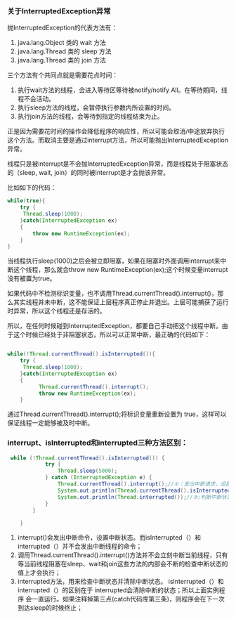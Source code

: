 ### 关于InterruptedException异常

抛InterruptedException的代表方法有：
1. java.lang.Object 类的 wait 方法
2. java.lang.Thread 类的 sleep 方法
3. java.lang.Thread 类的 join 方法


三个方法有个共同点就是需要花点时间：
1. 执行wait方法的线程，会进入等待区等待被notify/notify All。在等待期间，线程不会活动。
2. 执行sleep方法的线程，会暂停执行参数内所设置的时间。
3. 执行join方法的线程，会等待到指定的线程结束为止。

正是因为需要花时间的操作会降低程序的响应性，所以可能会取消/中途放弃执行这个方法。而取消主要是通过interrupt方法，所以可能抛出InterruptedException异常。


线程只是被interrupt是不会抛InterruptedException异常，而是线程处于阻塞状态的（sleep, wait, join）的同时被interrupt是才会抛该异常。

比如如下的代码：

```java
while(true){
    try {
     Thread.sleep(1000);
    }catch(InterruptedException ex)
    {
        throw new RuntimeException(ex);
    } 
}
```
当线程执行sleep(1000)之后会被立即阻塞，如果在阻塞时外面调用interrupt来中断这个线程，那么就会throw new RuntimeException(ex);这个时候变量interrupt没有被置为true。

如果代码中不检测标识变量，也不调用Thread.currentThread().interrupt()，那么其实线程并未中断，这不能保证上层程序真正停止并退出。上层可能捕获了运行时异常，所以这个线程还是存活的。

所以，在任何时候碰到InterruptedException，都要自己手动把这个线程中断。由于这个时候已经处于非阻塞状态，所以可以正常中断，最正确的代码如下：

```java

while(!Thread.currentThread().isInterrupted()){
    try {
     Thread.sleep(1000);
    }catch(InterruptedException ex)
    {
          Thread.currentThread().interrupt();
          throw new RuntimeException(ex);
    } 

```
通过Thread.currentThread().interrupt();将标识变量重新设置为 true，这样可以保证线程一定能够被及时中断。



### interrupt、isInterrupted和interrupted三种方法区别：

```java
 while (!Thread.currentThread().isInterrupted()) {   
            try {  
                Thread.sleep(5000);  
            } catch (InterruptedException e) {  
                Thread.currentThread().interrupt();//①：发出中断请求，设置中断状态  
                System.out.println(Thread.currentThread().isInterrupted());//②:判断中断状态（不清除中断状态）  
                System.out.println(Thread.interrupted());//③:判断中断状态（清除中断状态）  
            }  
        }  
  
    }  
```
1. interrupt()会发出中断命令，设置中断状态。而isInterrupted（）和interrupted（）并不会发出中断线程的命令；
2. 调用Thread.currentThread().interrupt()方法并不会立刻中断当前线程，只有等当前线程阻塞在sleep、wait和join这些方法的内部会不断的检查中断状态的值上才会执行；
3. interrupted方法，用来检查中断状态并清除中断状态。  isInterrupted（）和interrupted（）的区别在于 interrupted会清除中断的状态；所以上面实例程序    会一直运行。如果注释掉第三点(catch代码库第三条)，则程序会在下一次到达sleep的时候终止；

